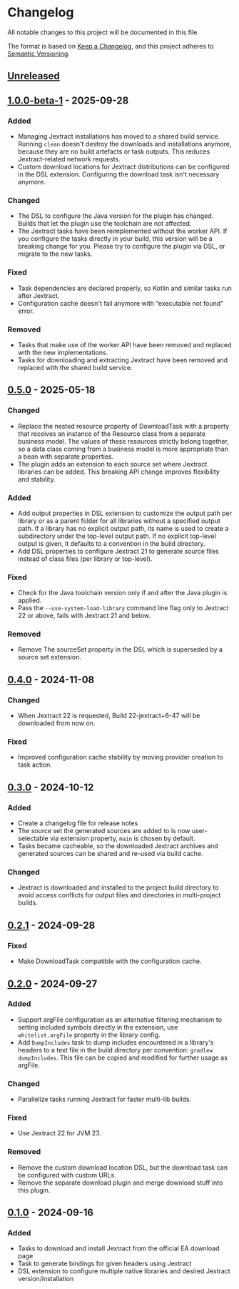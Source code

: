# Changelog

All notable changes to this project will be documented in this file.

The format is based on [Keep a Changelog](https://keepachangelog.com/en/1.1.0/),
and this project adheres to [Semantic Versioning](https://semver.org/spec/v2.0.0.html).

## [Unreleased]
[unreleased]: https://github.com/infolektuell/gradle-jextract/compare/v1.0.0-beta-1...HEAD

## [1.0.0-beta-1] - 2025-09-28
[1.0.0-beta-1]: https://github.com/infolektuell/gradle-jextract/compare/v0.5.0...v1.0.0-beta-1

### Added

- Managing Jextract installations has moved to a shared build service. Running `clean` doesn't destroy the downloads and installations anymore, because they are no build artefacts or task outputs. This reduces Jextract-related network requests.
- Custom download locations for Jextract distributions can be configured in the DSL extension. Configuring the download task isn't necessary anymore.

### Changed

- The DSL to configure the Java version for the plugin has changed. Builds that let the plugin use the toolchain are not affected.
- The Jextract tasks have been reimplemented without the worker API. If you configure the tasks directly in your build, this version will be a breaking change for you. Please try to configure the plugin via DSL, or migrate to the new tasks.

### Fixed

- Task dependencies are declared properly, so Kotlin and similar tasks run after Jextract.
- Configuration cache doesn't fail anymore with “executable not found” error.

### Removed

- Tasks that make use of the worker API have been removed and replaced with the new implementations.
- Tasks for downloading and extracting Jextract have been removed and replaced with the shared build service.

## [0.5.0] - 2025-05-18
[0.5.0]: https://github.com/infolektuell/gradle-jextract/compare/v0.4.0...v0.5.0

### Changed

- Replace the nested resource property of DownloadTask with a property that receives an instance of the Resource class from a separate business model.
  The values of these resources strictly belong together, so a data class coming from a business model is more appropriate than a bean with separate properties. 
- The plugin adds an extension to each source set where Jextract libraries can be added.
  This breaking API change improves flexibility and stability.

### Added

- Add output properties in DSL extension to customize the output path per library or as a parent folder for all libraries without a specified output path.
  If a library has no explicit output path, its name is used to create a subdirectory under the top-level output path.
  If no explicit top-level output is given, it defaults to a convention in the build directory.
- Add DSL properties to configure Jextract 21 to generate source files instead of class files (per library or top-level).

### Fixed

- Check for the Java toolchain version only if and after the Java plugin is applied.
- Pass the `--use-system-load-library` command line flag only to Jextract 22 or above, fails with Jextract 21 and below.

### Removed

- Remove The sourceSet property in the DSL which is superseded by a source set extension.

## [0.4.0] - 2024-11-08
[0.4.0]: https://github.com/infolektuell/gradle-jextract/compare/v0.3.0...v0.4.0

### Changed

- When Jextract 22 is requested, Build 22-jextract+6-47 will be downloaded from now on.

### Fixed

- Improved configuration cache stability by moving provider creation to task action.

## [0.3.0] - 2024-10-12
[0.3.0]: https://github.com/infolektuell/gradle-jextract/compare/v0.2.1...v0.3.0

### Added

- Create a changelog file for release notes
- The source set the generated sources are added to is now user-selectable via extension property, `main` is chosen by default.
- Tasks became cacheable, so the downloaded Jextract archives and generated sources can be shared and re-used via build cache.

### Changed

- Jextract is downloaded and installed to the project build directory to avoid access conflicts for output files and directories in multi-project builds.

## [0.2.1] - 2024-09-28
[0.2.1]: https://github.com/infolektuell/gradle-jextract/compare/v0.2.0...v0.2.1

### Fixed

- Make DownloadTask compatible with the configuration cache.

## [0.2.0] - 2024-09-27
[0.2.0]: https://github.com/infolektuell/gradle-jextract/compare/v0.1.0...v0.2.0

### Added

- Support argFile configuration as an alternative filtering mechanism to setting included symbols directly in the extension, use `whitelist.argFile` property in the library config.
- Add `DumpIncludes` task to dump includes encountered in a library's headers to a text file in the build directory per convention: `gradlew dumpIncludes`.
  This file can be copied and modified for further usage as argFile.

### Changed

- Parallelize tasks running Jextract for faster multi-lib builds.

### Fixed

- Use Jextract 22 for JVM 23.

### Removed

- Remove the custom download location DSL, but the download task can be configured with custom URLs.
- Remove the separate download plugin and merge download stuff into this plugin.

## [0.1.0] - 2024-09-16
[0.1.0]: https://github.com/infolektuell/gradle-jextract/releases/tag/v0.1.0

### Added

- Tasks to download and install Jextract from the official EA download page
- Task to generate bindings for given headers using Jextract
- DSL extension to configure multiple native libraries and desired Jextract version/installation
